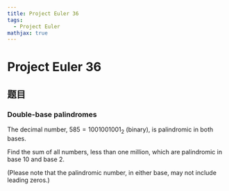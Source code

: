 ```yaml
---
title: Project Euler 36
tags:
  - Project Euler
mathjax: true
---
```

<escape><!-- more --></escape>


# Project Euler 36
## 题目
### Double-base palindromes
The decimal number, $585 = 1001001001_2$ (binary), is palindromic in both bases.

Find the sum of all numbers, less than one million, which are palindromic in base $10$ and base $2$.

(Please note that the palindromic number, in either base, may not include leading zeros.)

